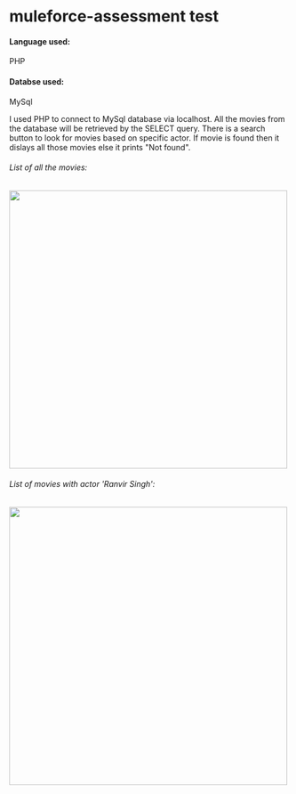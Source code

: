 # muleforce-assessment test
<h4>Language used:</h4>
<p>PHP</p>
<h4>Databse used:</h4>
<p>MySql</p>

I used PHP to connect to MySql database via localhost.
All the movies from the database will be retrieved by the SELECT query.
There is a search button to look for movies based on specific actor.
If movie is found then it dislays all those movies else it prints "Not found".
<p> </p>
<p> </p>
<p> </p>

<h6>List of all the movies:</h6>
<img src="https://user-images.githubusercontent.com/63860571/163291073-fe64d580-6a55-48f3-a509-1d505462c4ef.png" width="500px">
<h6>List of movies with actor 'Ranvir Singh':</h6>
<img src="https://user-images.githubusercontent.com/63860571/163291078-77ac67af-aa93-48fe-bd76-fe9104b131a3.png" width="500px">


